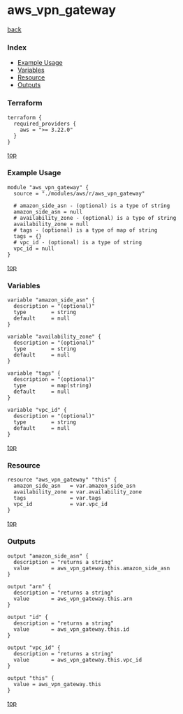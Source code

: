 # aws_vpn_gateway

[back](../aws.md)

### Index

- [Example Usage](#example-usage)
- [Variables](#variables)
- [Resource](#resource)
- [Outputs](#outputs)

### Terraform

```hcl
terraform {
  required_providers {
    aws = ">= 3.22.0"
  }
}
```

[top](#index)

### Example Usage

```hcl
module "aws_vpn_gateway" {
  source = "./modules/aws/r/aws_vpn_gateway"

  # amazon_side_asn - (optional) is a type of string
  amazon_side_asn = null
  # availability_zone - (optional) is a type of string
  availability_zone = null
  # tags - (optional) is a type of map of string
  tags = {}
  # vpc_id - (optional) is a type of string
  vpc_id = null
}
```

[top](#index)

### Variables

```hcl
variable "amazon_side_asn" {
  description = "(optional)"
  type        = string
  default     = null
}

variable "availability_zone" {
  description = "(optional)"
  type        = string
  default     = null
}

variable "tags" {
  description = "(optional)"
  type        = map(string)
  default     = null
}

variable "vpc_id" {
  description = "(optional)"
  type        = string
  default     = null
}
```

[top](#index)

### Resource

```hcl
resource "aws_vpn_gateway" "this" {
  amazon_side_asn   = var.amazon_side_asn
  availability_zone = var.availability_zone
  tags              = var.tags
  vpc_id            = var.vpc_id
}
```

[top](#index)

### Outputs

```hcl
output "amazon_side_asn" {
  description = "returns a string"
  value       = aws_vpn_gateway.this.amazon_side_asn
}

output "arn" {
  description = "returns a string"
  value       = aws_vpn_gateway.this.arn
}

output "id" {
  description = "returns a string"
  value       = aws_vpn_gateway.this.id
}

output "vpc_id" {
  description = "returns a string"
  value       = aws_vpn_gateway.this.vpc_id
}

output "this" {
  value = aws_vpn_gateway.this
}
```

[top](#index)